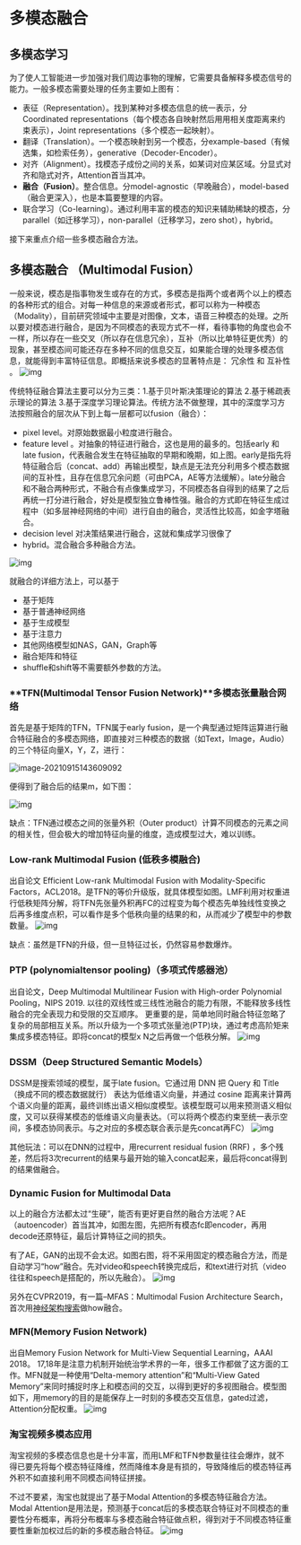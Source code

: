 # 多模态融合

## 多模态学习

为了使人工智能进一步加强对我们周边事物的理解，它需要具备解释多模态信号的能力。一般多模态需要处理的任务主要如上图有：

- 表征（Representation）。找到某种对多模态信息的统一表示，分Coordinated representations（每个模态各自映射然后用用相关度距离来约束表示），Joint representations（多个模态一起映射）。
- 翻译（Translation）。一个模态映射到另一个模态，分example-based（有候选集，如检索任务），generative（Decoder-Encoder）。
- 对齐（Alignment）。找模态子成份之间的关系，如某词对应某区域。分显式对齐和隐式对齐，Attention首当其冲。
- **融合（Fusion）**。整合信息。分model-agnostic（早晚融合），model-based（融合更深入），也是本篇要整理的内容。
- 联合学习（Co-learning）。通过利用丰富的模态的知识来辅助稀缺的模态，分parallel（如迁移学习），non-parallel（迁移学习，zero shot），hybrid。

接下来重点介绍一些多模态融合方法。

## **多模态融合 （Multimodal Fusion）**

一般来说，模态是指事物发生或存在的方式，多模态是指两个或者两个以上的模态的各种形式的组合。对每一种信息的来源或者形式，都可以称为一种模态（Modality），目前研究领域中主要是对图像，文本，语音三种模态的处理。之所以要对模态进行融合，是因为不同模态的表现方式不一样，看待事物的角度也会不一样，所以存在一些交叉（所以存在信息冗余），互补（所以比单特征更优秀）的现象，甚至模态间可能还存在多种不同的信息交互，如果能合理的处理多模态信息，就能得到丰富特征信息。即概括来说多模态的显著特点是： 冗余性 和 互补性 。
![img](https://img-blog.csdnimg.cn/20200327211919587.png#pic_center)

传统特征融合算法主要可以分为三类：1.基于贝叶斯决策理论的算法 2.基于稀疏表示理论的算法 3.基于深度学习理论算法。传统方法不做整理，其中的深度学习方法按照融合的层次从下到上每一层都可以fusion（融合）：

- pixel level。对原始数据最小粒度进行融合。
- feature level 。对抽象的特征进行融合，这也是用的最多的。包括early 和 late fusion，代表融合发生在特征抽取的早期和晚期，如上图。early是指先将特征融合后（concat、add）再输出模型，缺点是无法充分利用多个模态数据间的互补性，且存在信息冗余问题（可由PCA，AE等方法缓解）。late分融合和不融合两种形式，不融合有点像集成学习，不同模态各自得到的结果了之后再统一打分进行融合，好处是模型独立鲁棒性强。融合的方式即在特征生成过程中（如多层神经网络的中间）进行自由的融合，灵活性比较高，如金字塔融合。
- decision level 对决策结果进行融合，这就和集成学习很像了
- hybrid。混合融合多种融合方法。

![img](https://img-blog.csdnimg.cn/20200327204248541.png?x-oss-process=image/watermark,type_ZmFuZ3poZW5naGVpdGk,shadow_10,text_aHR0cHM6Ly9ibG9nLmNzZG4ubmV0L3FxXzM5Mzg4NDEw,size_16,color_FFFFFF,t_70#pic_center)

就融合的详细方法上，可以基于

- 基于矩阵
- 基于普通神经网络
- 基于生成模型
- 基于注意力
- 其他网络模型如NAS，GAN，Graph等
- 融合矩阵和特征
- shuffle和shift等不需要额外参数的方法。

### **TFN(Multimodal Tensor Fusion Network)**多模态张量融合网络

首先是基于矩阵的TFN，TFN属于early fusion，是一个典型通过矩阵运算进行融合特征融合的多模态网络，即直接对三种模态的数据（如Text，Image，Audio）的三个特征向量X，Y，Z，进行：

![image-20210915143609092](C:\Users\tao'ge\AppData\Roaming\Typora\typora-user-images\image-20210915143609092.png)

便得到了融合后的结果m，如下图：

![img](https://img-blog.csdnimg.cn/20200327213457120.png?x-oss-process=image/watermark,type_ZmFuZ3poZW5naGVpdGk,shadow_10,text_aHR0cHM6Ly9ibG9nLmNzZG4ubmV0L3FxXzM5Mzg4NDEw,size_16,color_FFFFFF,t_70#pic_center)

缺点：TFN通过模态之间的张量外积（Outer product）计算不同模态的元素之间的相关性，但会极大的增加特征向量的维度，造成模型过大，难以训练。

### **Low-rank Multimodal Fusion** (低秩多模融合)

出自论文 Efficient Low-rank Multimodal Fusion with Modality-Specific Factors，ACL2018。是TFN的等价升级版，就具体模型如图。LMF利用对权重进行低秩矩阵分解，将TFN先张量外积再FC的过程变为每个模态先单独线性变换之后再多维度点积，可以看作是多个低秩向量的结果的和，从而减少了模型中的参数数量。
![img](https://img-blog.csdnimg.cn/20200328190202905.png?x-oss-process=image/watermark,type_ZmFuZ3poZW5naGVpdGk,shadow_10,text_aHR0cHM6Ly9ibG9nLmNzZG4ubmV0L3FxXzM5Mzg4NDEw,size_16,color_FFFFFF,t_70#pic_center)

缺点：虽然是TFN的升级，但一旦特征过长，仍然容易参数爆炸。

### **PTP (polynomialtensor pooling)**（多项式传感器池）

出自论文，Deep Multimodal Multilinear Fusion with High-order Polynomial Pooling，NIPS 2019.
以往的双线性或三线性池融合的能力有限，不能释放多线性融合的完全表现力和受限的交互顺序。 更重要的是，简单地同时融合特征忽略了复杂的局部相互关系。所以升级为一个多项式张量池(PTP)块，通过考虑高阶矩来集成多模态特征。即将concat的模型x N之后再做一个低秩分解。
![img](https://img-blog.csdnimg.cn/20200328190941751.png?x-oss-process=image/watermark,type_ZmFuZ3poZW5naGVpdGk,shadow_10,text_aHR0cHM6Ly9ibG9nLmNzZG4ubmV0L3FxXzM5Mzg4NDEw,size_16,color_FFFFFF,t_70#pic_center)

### **DSSM（Deep Structured Semantic Models）**

DSSM是搜索领域的模型，属于late fusion。它通过用 DNN 把 Query 和 Title（换成不同的模态数据就行） 表达为低维语义向量，并通过 cosine 距离来计算两个语义向量的距离，最终训练出语义相似度模型。该模型既可以用来预测语义相似度，又可以获得某模态的低维语义向量表达。（可以将两个模态约束至统一表示空间，多模态协同表示。与之对应的多模态联合表示是先concat再FC）
![img](https://img-blog.csdnimg.cn/20200327213236933.png?x-oss-process=image/watermark,type_ZmFuZ3poZW5naGVpdGk,shadow_10,text_aHR0cHM6Ly9ibG9nLmNzZG4ubmV0L3FxXzM5Mzg4NDEw,size_16,color_FFFFFF,t_70#pic_center)

其他玩法：可以在DNN的过程中，用recurrent residual fusion (RRF) ，多个残差，然后将3次recurrent的结果与最开始的输入concat起来，最后将concat得到的结果做融合。

### **Dynamic Fusion for Multimodal Data**

以上的融合方法都太过“生硬”，能否有更好更自然的融合方法呢？AE（autoencoder）首当其冲，如图左图，先把所有模态fc即encoder，再用decode还原特征，最后计算特征之间的损失。

有了AE，GAN的出现不会太迟。如图右图，将不采用固定的模态融合方法，而是自动学习“how”融合。先对video和speech转换完成后，和text进行对抗（video往往和speech是搭配的，所以先融合）。
![img](https://img-blog.csdnimg.cn/20200328191409565.png?x-oss-process=image/watermark,type_ZmFuZ3poZW5naGVpdGk,shadow_10,text_aHR0cHM6Ly9ibG9nLmNzZG4ubmV0L3FxXzM5Mzg4NDEw,size_16,color_FFFFFF,t_70#pic_center)

另外在CVPR2019，有一篇–MFAS：Multimodal Fusion Architecture Search，首次用[神经架构搜索](https://blog.csdn.net/qq_39388410/article/details/96113698)做how融合。

### **MFN(Memory Fusion Network)**

出自Memory Fusion Network for Multi-View Sequential Learning，AAAI 2018。
17,18年是注意力机制开始统治学术界的一年，很多工作都做了这方面的工作。MFN就是一种使用“Delta-memory attention”和“Multi-View Gated Memory”来同时捕捉时序上和模态间的交互，以得到更好的多视图融合。模型图如下，用memory的目的是能保存上一时刻的多模态交互信息，gated过滤，Attention分配权重。
![img](https://img-blog.csdnimg.cn/20200328191557282.png?x-oss-process=image/watermark,type_ZmFuZ3poZW5naGVpdGk,shadow_10,text_aHR0cHM6Ly9ibG9nLmNzZG4ubmV0L3FxXzM5Mzg4NDEw,size_16,color_FFFFFF,t_70#pic_center)

### **淘宝视频多模态应用**

淘宝视频的多模态信息也是十分丰富，而用LMF和TFN参数量往往会爆炸，就不得已要先将每个模态特征降维，然而降维本身是有损的，导致降维后的模态特征再外积不如直接利用不同模态间特征拼接。

不过不要紧，淘宝也就提出了基于Modal Attention的多模态特征融合方法。Modal Attention是用法是，预测基于concat后的多模态联合特征对不同模态的重要性分布概率，再将分布概率与多模态融合特征做点积，得到对于不同模态特征重要性重新加权过后的新的多模态融合特征。
![img](https://img-blog.csdnimg.cn/20200327195933425.jpg?x-oss-process=image/watermark,type_ZmFuZ3poZW5naGVpdGk,shadow_10,text_aHR0cHM6Ly9ibG9nLmNzZG4ubmV0L3FxXzM5Mzg4NDEw,size_16,color_FFFFFF,t_70)